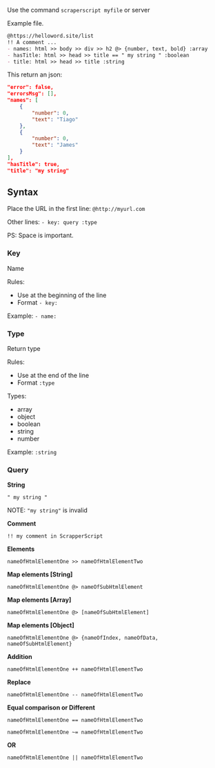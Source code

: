Use the command `scraperscript myfile` or server

Example file.

```markdown
@https://helloword.site/list
!! A comment ...
- names: html >> body >> div >> h2 @> {number, text, bold} :array
- hasTitle: html >> head >> title == " my string " :boolean
- title: html >> head >> title :string
```

This return an json:

```json
"error": false,
"errorsMsg": [],
"names": [
	{
		"number": 0,
		"text": "Tiago"
	},
	{
		"number": 0,
		"text": "James"
	}
],
"hasTitle": true,
"title": "my string"
```

## Syntax
Place the URL in the first line: `@http://myurl.com`

Other lines: `- key: query :type`

PS: Space is important.

### Key
Name

Rules:
- Use at the beginning of the line
- Format `- key:`

Example: `- name:`

### Type
Return type

Rules:
- Use at the end of the line
- Format `:type`

Types:
- array
- object
- boolean
- string
- number

Example: `:string`

### Query

**String**

`" my string "`

NOTE: `"my string"` is invalid

**Comment**

`!! my comment in ScrapperScript`

**Elements**

`nameOfHtmlElementOne >> nameOfHtmlElementTwo`

**Map elements [String]**

`nameOfHtmlElementOne @> nameOfSubHtmlElement`

**Map elements [Array]**

`nameOfHtmlElementOne @> [nameOfSubHtmlElement]`

**Map elements [Object]**

`nameOfHtmlElementOne @> {nameOfIndex, nameOfData, nameOfSubHtmlElement}`

**Addition**

`nameOfHtmlElementOne ++ nameOfHtmlElementTwo`

**Replace**

`nameOfHtmlElementOne -- nameOfHtmlElementTwo`

**Equal comparison or Different**

`nameOfHtmlElementOne == nameOfHtmlElementTwo`

`nameOfHtmlElementOne ~= nameOfHtmlElementTwo`

**OR**

`nameOfHtmlElementOne || nameOfHtmlElementTwo`

